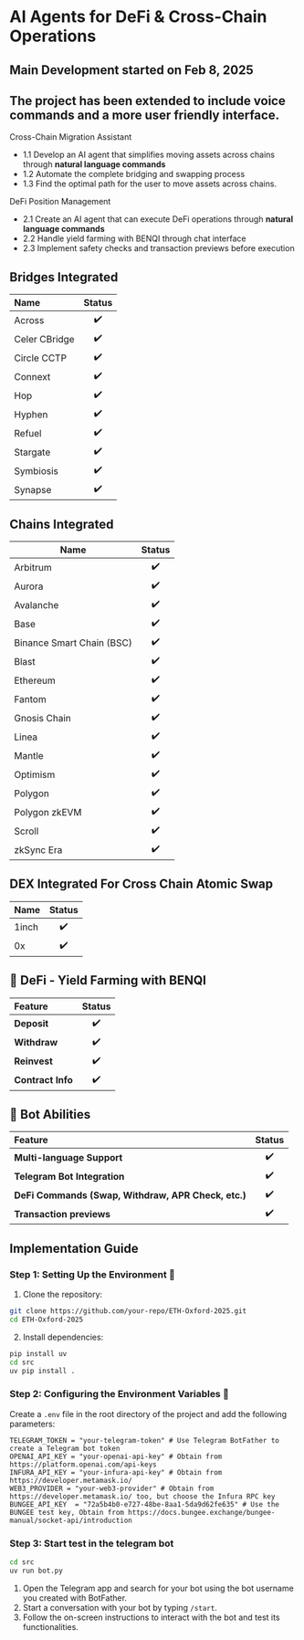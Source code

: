 # AI Agents for DeFi & Cross-Chain Operations 
## Main Development started on Feb 8, 2025
## The project has been extended to include voice commands and a more user friendly interface. 
Cross-Chain Migration Assistant 
  - 1.1 Develop an AI agent that simplifies moving assets across chains through **natural language commands**
  - 1.2 Automate the complete bridging and swapping process
  - 1.3 Find the optimal path for the user to move assets across chains.
  
DeFi Position Management
  - 2.1 Create an AI agent that can execute DeFi operations through **natural language commands**
  - 2.2 Handle yield farming with BENQI through chat interface
  - 2.3 Implement safety checks and transaction previews before execution

## Bridges Integrated

| Name   |  Status  |
|:-----  |:--------:|
| Across | ✔️ |
| Celer CBridge| ✔️ |
| Circle CCTP     | ✔️ |
| Connext     | ✔️ |
| Hop     | ✔️ |
| Hyphen    | ✔️ |
| Refuel    | ✔️ |
| Stargate     | ✔️ |
| Symbiosis     | ✔️ |
| Synapse     | ✔️ |

## Chains Integrated

| Name   | Status  |  
|--------|:------:|  
| Arbitrum | ✔️ |  
| Aurora | ✔️ |  
| Avalanche | ✔️ |  
| Base | ✔️ |  
| Binance Smart Chain (BSC) | ✔️ |  
| Blast | ✔️ |  
| Ethereum | ✔️ |  
| Fantom | ✔️ |  
| Gnosis Chain | ✔️ |  
| Linea | ✔️ |  
| Mantle | ✔️ |  
| Optimism | ✔️ |  
| Polygon | ✔️ |  
| Polygon zkEVM | ✔️ |  
| Scroll | ✔️ |  
| zkSync Era | ✔️ |  

## DEX Integrated For Cross Chain Atomic Swap

| Name   |  Status  |
|:-----  |:--------:|
| 1inch | ✔️ |
| 0x | ✔️ |

## 🚀 DeFi - Yield Farming with BENQI

| **Feature**  | **Status** |
|:------------|:--------:|
| **Deposit**  | ✔️ |
| **Withdraw** | ✔️ |
| **Reinvest** | ✔️ |
| **Contract Info** | ✔️ |

## 🤖 Bot Abilities

| **Feature**  | **Status** |
|:------------|:--------:|
| **Multi-language Support**  | ✔️ |
| **Telegram Bot Integration** | ✔️ |
| **DeFi Commands (Swap, Withdraw, APR Check, etc.)** | ✔️ |
| **Transaction previews** | ✔️ |

## Implementation Guide

### Step 1: Setting Up the Environment 🚀
1. Clone the repository:
  ```bash
  git clone https://github.com/your-repo/ETH-Oxford-2025.git
  cd ETH-Oxford-2025
  ```

2. Install dependencies:
  ```bash
  pip install uv
  cd src
  uv pip install .
  ```

### Step 2: Configuring the Environment Variables 🔧

Create a `.env` file in the root directory of the project and add the following parameters:
```plaintext
TELEGRAM_TOKEN = "your-telegram-token" # Use Telegram BotFather to create a Telegram bot token
OPENAI_API_KEY = "your-openai-api-key" # Obtain from https://platform.openai.com/api-keys
INFURA_API_KEY = "your-infura-api-key" # Obtain from https://developer.metamask.io/
WEB3_PROVIDER = "your-web3-provider" # Obtain from https://developer.metamask.io/ too, but choose the Infura RPC key
BUNGEE_API_KEY  = "72a5b4b0-e727-48be-8aa1-5da9d62fe635" # Use the BUNGEE test key, Obtain from https://docs.bungee.exchange/bungee-manual/socket-api/introduction
```

### Step 3: Start test in the telegram bot
```bash
cd src
uv run bot.py  
```
1. Open the Telegram app and search for your bot using the bot username you created with BotFather.
2. Start a conversation with your bot by typing `/start`.
3. Follow the on-screen instructions to interact with the bot and test its functionalities.
